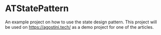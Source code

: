 # ATStatePattern

An example project on how to use the state design pattern. This project will be used on https://agostini.tech/ as a demo project for one of the articles.
